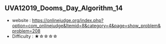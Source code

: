 ## UVA12019_Dooms_Day_Algorithm_14
+ website : https://onlinejudge.org/index.php?option=com_onlinejudge&Itemid=8&category=4&page=show_problem&problem=208 
+ Difficulty : ★☆☆☆☆

